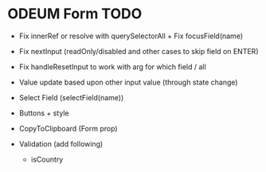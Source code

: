 # ODEUM Form TODO

- Fix innerRef or resolve with querySelectorAll + Fix focusField(name)
- Fix nextInput (readOnly/disabled and other cases to skip field on ENTER)
- Fix handleResetInput to work with arg for which field / all
- Value update based upon other input value (through state change)
- Select Field (selectField(name))
- Buttons + style
- CopyToClipboard (Form prop)

- Validation (add following)
	- isCountry
